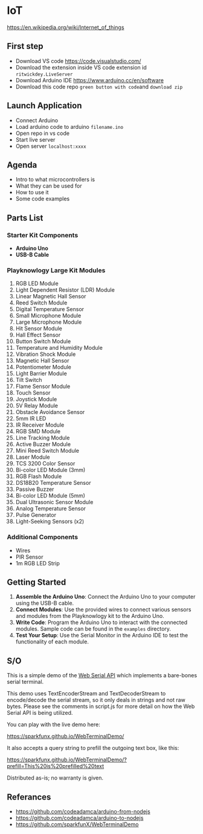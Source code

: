 # IoT 
https://en.wikipedia.org/wiki/Internet_of_things

## First step
- Download VS code https://code.visualstudio.com/
- Download the extension inside VS code extension id ``ritwickdey.LiveServer``
- Download Arduino IDE https://www.arduino.cc/en/software
- Download this code repo ``green button with code``and ``download zip``

## Launch Application
- Connect Arduino
- Load arduino code to arduino ``filename.ino``
- Open repo in vs code
- Start live server
- Open server ``localhost:xxxx``

## Agenda
- Intro to what microcontrollers is
- What they can be used for
- How to use it
- Some code examples

## Parts List

### Starter Kit Components
- **Arduino Uno**
- **USB-B Cable**

### Playknowlogy Large Kit Modules
1. RGB LED Module
2. Light Dependent Resistor (LDR) Module
3. Linear Magnetic Hall Sensor
4. Reed Switch Module
5. Digital Temperature Sensor
6. Small Microphone Module
7. Large Microphone Module
8. Hit Sensor Module
9. Hall Effect Sensor
10. Button Switch Module
11. Temperature and Humidity Module
12. Vibration Shock Module
13. Magnetic Hall Sensor
14. Potentiometer Module
15. Light Barrier Module
16. Tilt Switch
17. Flame Sensor Module
18. Touch Sensor
19. Joystick Module
20. 5V Relay Module
21. Obstacle Avoidance Sensor
22. 5mm IR LED
23. IR Receiver Module
24. RGB SMD Module
25. Line Tracking Module
26. Active Buzzer Module
27. Mini Reed Switch Module
28. Laser Module
29. TCS 3200 Color Sensor
30. Bi-color LED Module (3mm)
31. RGB Flash Module
32. DS18B20 Temperature Sensor
33. Passive Buzzer
34. Bi-color LED Module (5mm)
35. Dual Ultrasonic Sensor Module
36. Analog Temperature Sensor
37. Pulse Generator
38. Light-Seeking Sensors (x2)

### Additional Components
- Wires
- PIR Sensor
- 1m RGB LED Strip

## Getting Started

1. **Assemble the Arduino Uno**: Connect the Arduino Uno to your computer using the USB-B cable.
2. **Connect Modules**: Use the provided wires to connect various sensors and modules from the Playknowlogy kit to the Arduino Uno.
3. **Write Code**: Program the Arduino Uno to interact with the connected modules. Sample code can be found in the `examples` directory.
4. **Test Your Setup**: Use the Serial Monitor in the Arduino IDE to test the functionality of each module.

## S/O

This is a simple demo of the [Web Serial API](https://web.dev/serial/) which implements a bare-bones serial terminal.

This demo uses TextEncoderStream and TextDecoderStream to encode/decode the serial stream, so it only deals in strings and not raw bytes.
Please see the comments in script.js for more detail on how the Web Serial API is being utilized. 

You can play with the live demo here:

https://sparkfunx.github.io/WebTerminalDemo/

It also accepts a query string to prefill the outgoing text box, like this:

https://sparkfunx.github.io/WebTerminalDemo/?prefill=This%20is%20prefilled%20text

Distributed as-is; no warranty is given.


## Referances
- https://github.com/codeadamca/arduino-from-nodejs
- https://github.com/codeadamca/arduino-to-nodejs
- https://github.com/sparkfunX/WebTerminalDemo

